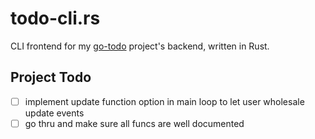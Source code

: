 # todo-cli.rs
CLI frontend for my [go-todo](https://github.com/vim-is-life/go-todo/tree/feature_make-api)
project's backend, written in Rust.

## Project Todo
- [ ] implement update function option in main loop to let user wholesale update events
- [ ] go thru and make sure all funcs are well documented
